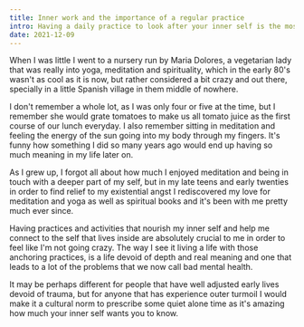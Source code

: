 ```yaml
---
title: Inner work and the importance of a regular practice
intro: Having a daily practice to look after your inner self is the most important thing you can do to feel more wellbeing.
date: 2021-12-09
---
```


When I was little I went to a nursery run by Maria Dolores, a vegetarian lady that was really into yoga, meditation and spirituality, which in the early 80's wasn't as cool as it is now, but rather considered a bit crazy and out there, specially in a little Spanish village in them middle of nowhere.

I don't remember a whole lot, as I was only four or five at the time, but I remember she would grate tomatoes to make us all tomato juice as the first course of our lunch everyday. I also remember sitting in meditation and feeling the energy of the sun going into my body through my fingers. It's funny how something I did so many years ago would end up having so much meaning in my life later on.

As I grew up, I forgot all about how much I enjoyed meditation  and being in touch with a deeper part of my self, but in my late teens and early twenties in order to find relief to my existential angst I rediscovered my love for meditation and yoga as well as spiritual books and it's been with me pretty much ever since.

Having practices and activities that nourish my inner self and help me connect to the self that lives inside are absolutely crucial to me in order to feel like I'm not going crazy. The way I see it living a life with those anchoring practices, is a life devoid of depth and real meaning and one that leads to a lot of the problems that we now call bad mental health.

It may be perhaps different for people that have well adjusted early lives devoid of trauma, but for anyone that has experience outer turmoil I would make it a cultural norm to prescribe some quiet alone time as it's amazing how much your inner self wants you to know. 
